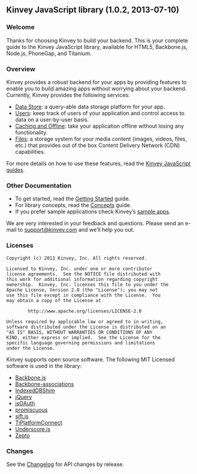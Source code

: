 ## Kinvey JavaScript library (1.0.2, 2013-07-10)

### Welcome
Thanks for choosing Kinvey to build your backend. This is your complete guide to the Kinvey JavaScript library, available for HTML5, Backbone.js, Node.js, PhoneGap, and Titanium.

### Overview
Kinvey provides a robust backend for your apps by providing features to enable you to build amazing apps without worrying about your backend. Currently, Kinvey provides the following services:

* [Data Store](/guides/datastore): a query-able data storage platform for your app. 
* [Users](/guides/users): keep track of users of your application and control access to data on a user-by-user basis.
* [Caching and Offline](/guides/caching-offline): take your application offline without losing any functionality.
* [Files](/guides/files): a storage system for your media content (images, videos, files, etc.) that provides out of the box Content Delivery Network (CDN) capabilities.

For more details on how to use these features, read the [Kinvey JavaScript guides](/guides).

### Other Documentation
* To get started, read the [Getting Started](/guides/getting-started) guide.
* For library concepts, read the [Concepts](/guides/concepts) guide.
* If you prefer sample applications check Kinvey’s [sample apps](/samples).

We are very interested in your feedback and questions. Please send an e-mail to [support@kinvey.com](mailto:support@kinvey.com) and we’ll help you out.

### Licenses

    Copyright (c) 2013 Kinvey, Inc. All rights reserved.
    
    Licensed to Kinvey, Inc. under one or more contributor
    license agreements.  See the NOTICE file distributed with
    this work for additional information regarding copyright
    ownership.  Kinvey, Inc. licenses this file to you under the
    Apache License, Version 2.0 (the "License"); you may not
    use this file except in compliance with the License.  You
    may obtain a copy of the License at
    
            http://www.apache.org/licenses/LICENSE-2.0
    
    Unless required by applicable law or agreed to in writing,
    software distributed under the License is distributed on an
    "AS IS" BASIS, WITHOUT WARRANTIES OR CONDITIONS OF ANY
    KIND, either express or implied.  See the License for the
    specific language governing permissions and limitations
    under the License.

Kinvey supports open source software. The following MIT Licensed software is used in the library:

* [Backbone.js](http://backbonejs.org/)
* [Backbone-associations](https://github.com/dhruvaray/backbone-associations)
* [IndexedDBShim](https://github.com/axemclion/IndexedDBShim)
* [jQuery](http://jquery.com/)
* [jsOAuth](https://github.com/bytespider/jsOAuth)
* [promiscuous](https://github.com/RubenVerborgh/promiscuous/)
* [sift.js](https://github.com/crcn/sift.js)
* [TiPlatformConnect](https://github.com/k0sukey/TiPlatformConnect)
* [Underscore.js](http://underscorejs.org/)
* [Zepto](http://zeptojs.com/)

### Changes
See the [Changelog](/downloads) for API changes by release.
